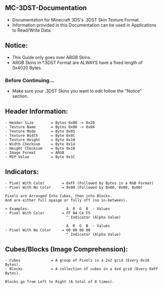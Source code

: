 ## MC-3DST-Documentation
- Documentation for Minecraft 3DS's .3DST Skin Texture Format.
- Information provided in this Documentation can be used in Applications to Read/Write Data.

## Notice:
- This Guide only goes over ARGB Skins.
- ARGB Skins in *.3DST Format are ALWAYS have a fixed length of 0x4020 Bytes.

### Before Continuing...
- Make sure your .3DST Skins you want to edit follow the "Notice" section.

## Header Information:
```
- Header Size        = Bytes 0x00 -> 0x20
- Texture Name       = Bytes 0x00 -> 0x04
- Texture Mode       = Byte 0x05
- Texture Width      = Byte 0x0C
- Texture Height     = Byte 0x10
- Width Checksum     = Byte 0x14
- Height Checksum    = Byte 0x18
- Image Format       = ARGB
- MIP Value          = Byte 0x1C
```
## Indicators:
```
- Pixel With Color        = 0xFF (Followed by Bytes in a RGB Format)
- Pixel With No Color     = 0x00 (Followed by 0x00, 0x00, 0x00)

Pixels are Arranged Into Cubes, then into Blocks.
And are either full opaige or fully off (no in-between).

> Examples:                 A  R  G  B  - Values
- Pixel With Color        = FF 04 C4 F5
                            ^ Indicator (Alpha Value)

                            A  R  G  B  - Values
- Pixel With No Color     = 00 00 00 00
                            ^ Indicator (Alpha Value)
```
## Cubes/Blocks (Image Comprehension):
```
- Cubes              = A group of Pixels in a 2x2 grid (Every 0x10 Bytes).
- Blocks             = A collection of cubes in a 4x4 grid (Every 0xFF Bytes).

Blocks go from Left to Right (A total of 8 times).
```


